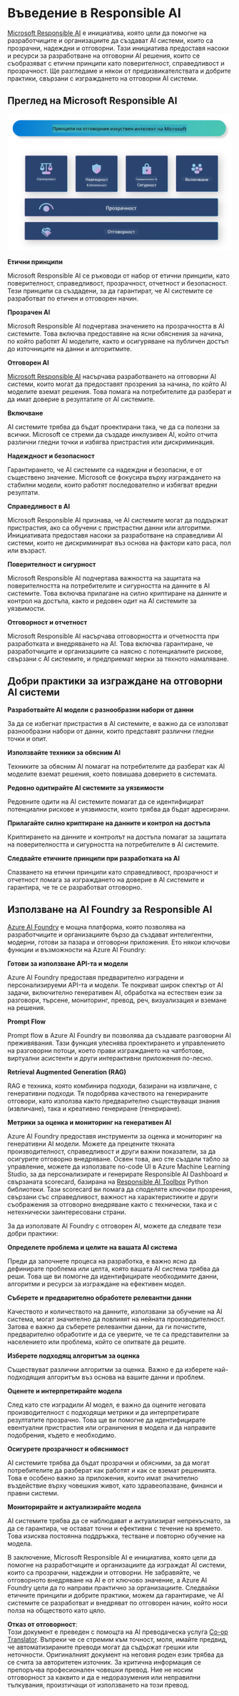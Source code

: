 <!--
CO_OP_TRANSLATOR_METADATA:
{
  "original_hash": "805b96b20152936d8f4c587d90d6e06e",
  "translation_date": "2025-07-16T22:58:22+00:00",
  "source_file": "md/01.Introduction/05/ResponsibleAI.md",
  "language_code": "bg"
}
-->
# **Въведение в Responsible AI**

[Microsoft Responsible AI](https://www.microsoft.com/ai/responsible-ai?WT.mc_id=aiml-138114-kinfeylo) е инициатива, която цели да помогне на разработчиците и организациите да създават AI системи, които са прозрачни, надеждни и отговорни. Тази инициатива предоставя насоки и ресурси за разработване на отговорни AI решения, които се съобразяват с етични принципи като поверителност, справедливост и прозрачност. Ще разгледаме и някои от предизвикателствата и добрите практики, свързани с изграждането на отговорни AI системи.

## Преглед на Microsoft Responsible AI

![RAIPrinciples](../../../../../translated_images/RAIPrinciples.bf9c9bc6ca160d336830630939a5130a22b3f9e1f633773562f83fed08a50520.bg.png)

**Етични принципи**

Microsoft Responsible AI се ръководи от набор от етични принципи, като поверителност, справедливост, прозрачност, отчетност и безопасност. Тези принципи са създадени, за да гарантират, че AI системите се разработват по етичен и отговорен начин.

**Прозрачен AI**

Microsoft Responsible AI подчертава значението на прозрачността в AI системите. Това включва предоставяне на ясни обяснения за начина, по който работят AI моделите, както и осигуряване на публичен достъп до източниците на данни и алгоритмите.

**Отговорен AI**

[Microsoft Responsible AI](https://www.microsoft.com/ai/responsible-ai?WT.mc_id=aiml-138114-kinfeylo) насърчава разработването на отговорни AI системи, които могат да предоставят прозрения за начина, по който AI моделите вземат решения. Това помага на потребителите да разберат и да имат доверие в резултатите от AI системите.

**Включване**

AI системите трябва да бъдат проектирани така, че да са полезни за всички. Microsoft се стреми да създаде инклузивен AI, който отчита различни гледни точки и избягва пристрастия или дискриминация.

**Надеждност и безопасност**

Гарантирането, че AI системите са надеждни и безопасни, е от съществено значение. Microsoft се фокусира върху изграждането на стабилни модели, които работят последователно и избягват вредни резултати.

**Справедливост в AI**

Microsoft Responsible AI признава, че AI системите могат да поддържат пристрастия, ако са обучени с пристрастни данни или алгоритми. Инициативата предоставя насоки за разработване на справедливи AI системи, които не дискриминират въз основа на фактори като раса, пол или възраст.

**Поверителност и сигурност**

Microsoft Responsible AI подчертава важността на защитата на поверителността на потребителите и сигурността на данните в AI системите. Това включва прилагане на силно криптиране на данните и контрол на достъпа, както и редовен одит на AI системите за уязвимости.

**Отговорност и отчетност**

Microsoft Responsible AI насърчава отговорността и отчетността при разработката и внедряването на AI. Това включва гарантиране, че разработчиците и организациите са наясно с потенциалните рискове, свързани с AI системите, и предприемат мерки за тяхното намаляване.

## Добри практики за изграждане на отговорни AI системи

**Разработвайте AI модели с разнообразни набори от данни**

За да се избегнат пристрастия в AI системите, е важно да се използват разнообразни набори от данни, които представят различни гледни точки и опит.

**Използвайте техники за обясним AI**

Техниките за обясним AI помагат на потребителите да разберат как AI моделите вземат решения, което повишава доверието в системата.

**Редовно одитирайте AI системите за уязвимости**

Редовните одити на AI системите помагат да се идентифицират потенциални рискове и уязвимости, които трябва да бъдат адресирани.

**Прилагайте силно криптиране на данните и контрол на достъпа**

Криптирането на данните и контролът на достъпа помагат за защитата на поверителността и сигурността на потребителите в AI системите.

**Следвайте етичните принципи при разработката на AI**

Спазването на етични принципи като справедливост, прозрачност и отчетност помага за изграждането на доверие в AI системите и гарантира, че те се разработват отговорно.

## Използване на AI Foundry за Responsible AI

[Azure AI Foundry](https://ai.azure.com?WT.mc_id=aiml-138114-kinfeylo) е мощна платформа, която позволява на разработчиците и организациите бързо да създават интелигентни, модерни, готови за пазара и отговорни приложения. Ето някои ключови функции и възможности на Azure AI Foundry:

**Готови за използване API-та и модели**

Azure AI Foundry предоставя предварително изградени и персонализируеми API-та и модели. Те покриват широк спектър от AI задачи, включително генеративен AI, обработка на естествен език за разговори, търсене, мониторинг, превод, реч, визуализация и вземане на решения.

**Prompt Flow**

Prompt flow в Azure AI Foundry ви позволява да създавате разговорни AI преживявания. Тази функция улеснява проектирането и управлението на разговорни потоци, което прави изграждането на чатботове, виртуални асистенти и други интерактивни приложения по-лесно.

**Retrieval Augmented Generation (RAG)**

RAG е техника, която комбинира подходи, базирани на извличане, с генеративни подходи. Тя подобрява качеството на генерираните отговори, като използва както предварително съществуващи знания (извличане), така и креативно генериране (генериране).

**Метрики за оценка и мониторинг на генеративен AI**

Azure AI Foundry предоставя инструменти за оценка и мониторинг на генеративни AI модели. Можете да прецените тяхната производителност, справедливост и други важни показатели, за да осигурите отговорно внедряване. Освен това, ако сте създали табло за управление, можете да използвате no-code UI в Azure Machine Learning Studio, за да персонализирате и генерирате Responsible AI Dashboard и свързаната scorecard, базирана на [Responsible AI Toolbox](https://responsibleaitoolbox.ai/?WT.mc_id=aiml-138114-kinfeylo) Python библиотеки. Тази scorecard ви помага да споделяте ключови прозрения, свързани със справедливост, важност на характеристиките и други съображения за отговорно внедряване както с технически, така и с нетехнически заинтересовани страни.

За да използвате AI Foundry с отговорен AI, можете да следвате тези добри практики:

**Определете проблема и целите на вашата AI система**

Преди да започнете процеса на разработка, е важно ясно да дефинирате проблема или целта, която вашата AI система трябва да реши. Това ще ви помогне да идентифицирате необходимите данни, алгоритми и ресурси за изграждане на ефективен модел.

**Съберете и предварително обработете релевантни данни**

Качеството и количеството на данните, използвани за обучение на AI система, могат значително да повлияят на нейната производителност. Затова е важно да съберете релевантни данни, да ги почистите, предварително обработите и да се уверите, че те са представителни за населението или проблема, който се опитвате да решите.

**Изберете подходящ алгоритъм за оценка**

Съществуват различни алгоритми за оценка. Важно е да изберете най-подходящия алгоритъм въз основа на вашите данни и проблем.

**Оценете и интерпретирайте модела**

След като сте изградили AI модел, е важно да оцените неговата производителност с подходящи метрики и да интерпретирате резултатите прозрачно. Това ще ви помогне да идентифицирате евентуални пристрастия или ограничения в модела и да направите подобрения, където е необходимо.

**Осигурете прозрачност и обяснимост**

AI системите трябва да бъдат прозрачни и обясними, за да могат потребителите да разберат как работят и как се вземат решенията. Това е особено важно за приложения, които имат значително въздействие върху човешкия живот, като здравеопазване, финанси и правни системи.

**Мониторирайте и актуализирайте модела**

AI системите трябва да се наблюдават и актуализират непрекъснато, за да се гарантира, че остават точни и ефективни с течение на времето. Това изисква постоянна поддръжка, тестване и повторно обучение на модела.

В заключение, Microsoft Responsible AI е инициатива, която цели да помогне на разработчиците и организациите да изграждат AI системи, които са прозрачни, надеждни и отговорни. Не забравяйте, че отговорното внедряване на AI е от ключово значение, а Azure AI Foundry цели да го направи практично за организациите. Следвайки етичните принципи и добрите практики, можем да гарантираме, че AI системите се разработват и внедряват по отговорен начин, който носи полза на обществото като цяло.

**Отказ от отговорност**:  
Този документ е преведен с помощта на AI преводаческа услуга [Co-op Translator](https://github.com/Azure/co-op-translator). Въпреки че се стремим към точност, моля, имайте предвид, че автоматизираните преводи могат да съдържат грешки или неточности. Оригиналният документ на неговия роден език трябва да се счита за авторитетен източник. За критична информация се препоръчва професионален човешки превод. Ние не носим отговорност за каквито и да е недоразумения или неправилни тълкувания, произтичащи от използването на този превод.